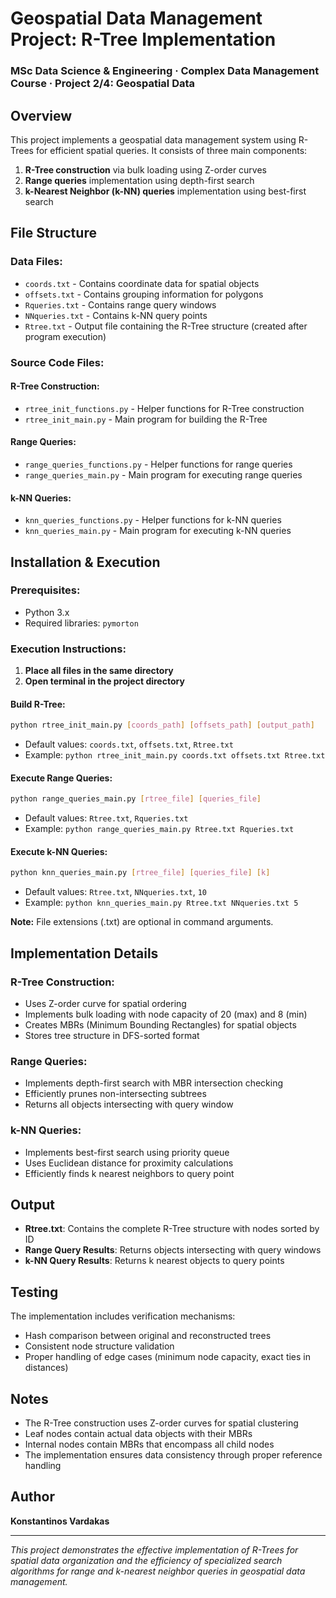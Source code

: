 # Geospatial Data Management Project: R-Tree Implementation

### MSc Data Science & Engineering · Complex Data Management Course · Project 2/4: Geospatial Data

## Overview

This project implements a geospatial data management system using R-Trees for efficient spatial queries. It consists of three main components:
1. **R-Tree construction** via bulk loading using Z-order curves
2. **Range queries** implementation using depth-first search
3. **k-Nearest Neighbor (k-NN) queries** implementation using best-first search

## File Structure

### Data Files:
- `coords.txt` - Contains coordinate data for spatial objects
- `offsets.txt` - Contains grouping information for polygons
- `Rqueries.txt` - Contains range query windows
- `NNqueries.txt` - Contains k-NN query points
- `Rtree.txt` - Output file containing the R-Tree structure (created after program execution)

### Source Code Files:

#### R-Tree Construction:
- `rtree_init_functions.py` - Helper functions for R-Tree construction
- `rtree_init_main.py` - Main program for building the R-Tree

#### Range Queries:
- `range_queries_functions.py` - Helper functions for range queries
- `range_queries_main.py` - Main program for executing range queries

#### k-NN Queries:
- `knn_queries_functions.py` - Helper functions for k-NN queries
- `knn_queries_main.py` - Main program for executing k-NN queries

## Installation & Execution

### Prerequisites:
- Python 3.x
- Required libraries: `pymorton`

### Execution Instructions:

1. **Place all files in the same directory**
2. **Open terminal in the project directory**

#### Build R-Tree:
```bash
python rtree_init_main.py [coords_path] [offsets_path] [output_path]
```
- Default values: `coords.txt`, `offsets.txt`, `Rtree.txt`
- Example: `python rtree_init_main.py coords.txt offsets.txt Rtree.txt`

#### Execute Range Queries:
```bash
python range_queries_main.py [rtree_file] [queries_file]
```
- Default values: `Rtree.txt`, `Rqueries.txt`
- Example: `python range_queries_main.py Rtree.txt Rqueries.txt`

#### Execute k-NN Queries:
```bash
python knn_queries_main.py [rtree_file] [queries_file] [k]
```
- Default values: `Rtree.txt`, `NNqueries.txt`, `10`
- Example: `python knn_queries_main.py Rtree.txt NNqueries.txt 5`

**Note:** File extensions (.txt) are optional in command arguments.

## Implementation Details

### R-Tree Construction:
- Uses Z-order curve for spatial ordering
- Implements bulk loading with node capacity of 20 (max) and 8 (min)
- Creates MBRs (Minimum Bounding Rectangles) for spatial objects
- Stores tree structure in DFS-sorted format

### Range Queries:
- Implements depth-first search with MBR intersection checking
- Efficiently prunes non-intersecting subtrees
- Returns all objects intersecting with query window

### k-NN Queries:
- Implements best-first search using priority queue
- Uses Euclidean distance for proximity calculations
- Efficiently finds k nearest neighbors to query point

## Output

- **Rtree.txt**: Contains the complete R-Tree structure with nodes sorted by ID
- **Range Query Results**: Returns objects intersecting with query windows
- **k-NN Query Results**: Returns k nearest objects to query points

## Testing

The implementation includes verification mechanisms:
- Hash comparison between original and reconstructed trees
- Consistent node structure validation
- Proper handling of edge cases (minimum node capacity, exact ties in distances)

## Notes

- The R-Tree construction uses Z-order curves for spatial clustering
- Leaf nodes contain actual data objects with their MBRs
- Internal nodes contain MBRs that encompass all child nodes
- The implementation ensures data consistency through proper reference handling

## Author

**Konstantinos Vardakas**  

---

*This project demonstrates the effective implementation of R-Trees for spatial data organization and the efficiency of specialized search algorithms for range and k-nearest neighbor queries in geospatial data management.*
